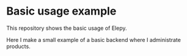 # Basic usage example
This repository shows the basic usage of Elepy.

Here I make a small example of a basic backend where I administrate products.
